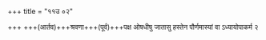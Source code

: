 +++
title = "११उ ०२"

+++
+++(आर्तव)+++श्रवणा+++(पूर्व)+++पक्ष ओषधीषु जातासु हस्तेन पौर्णमास्यां वा ऽध्यायोपाकर्म २  
